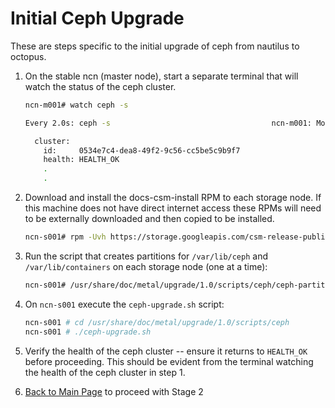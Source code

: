 # Initial Ceph Upgrade

These are steps specific to the initial upgrade of ceph from nautilus to octopus.

1. On the stable ncn (master node), start a separate terminal that will watch the status of the ceph cluster.

   ```bash
   ncn-m001# watch ceph -s

   Every 2.0s: ceph -s                                    ncn-m001: Mon Apr 12 21:09:51 2021

     cluster:
       id:     0534e7c4-dea8-49f2-9c56-cc5be5c9b9f7
       health: HEALTH_OK
       .
       .
   ```

2. Download and install the docs-csm-install RPM to each storage node. If this machine does not have direct internet access these RPMs will need to be externally downloaded and then copied to be installed.

   ```bash
   ncn-s001# rpm -Uvh https://storage.googleapis.com/csm-release-public/shasta-1.5/docs-csm-install/docs-csm-install-latest.noarch.rpm
   ```

3. Run the script that creates partitions for `/var/lib/ceph` and `/var/lib/containers` on each storage node (one at a time):

   ```bash
   ncn-s001# /usr/share/doc/metal/upgrade/1.0/scripts/ceph/ceph-partitions-stage1.sh
   ```

4. On `ncn-s001` execute the `ceph-upgrade.sh` script:

   ```bash
   ncn-s001 # cd /usr/share/doc/metal/upgrade/1.0/scripts/ceph
   ncn-s001 # ./ceph-upgrade.sh
   ```

5. Verify the health of the ceph cluster -- ensure it returns to `HEALTH_OK` before proceeding.  This should be evident from the terminal watching the health of the ceph cluster in step 1.

6. [Back to Main Page](../../README.md) to proceed with Stage 2

